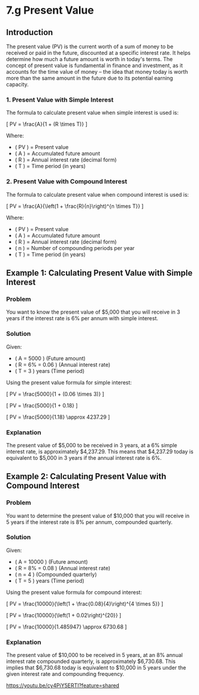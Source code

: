 # 7.g Present Value

## Introduction

The present value (PV) is the current worth of a sum of money to be received or paid in the future, discounted at a specific interest rate. It helps determine how much a future amount is worth in today's terms. The concept of present value is fundamental in finance and investment, as it accounts for the time value of money – the idea that money today is worth more than the same amount in the future due to its potential earning capacity.

### 1. Present Value with Simple Interest

The formula to calculate present value when simple interest is used is:

\[
PV = \frac{A}{1 + (R \times T)}
\]

Where:
- \( PV \) = Present value
- \( A \) = Accumulated future amount
- \( R \) = Annual interest rate (decimal form)
- \( T \) = Time period (in years)

### 2. Present Value with Compound Interest

The formula to calculate present value when compound interest is used is:

\[
PV = \frac{A}{\left(1 + \frac{R}{n}\right)^{n \times T}}
\]

Where:
- \( PV \) = Present value
- \( A \) = Accumulated future amount
- \( R \) = Annual interest rate (decimal form)
- \( n \) = Number of compounding periods per year
- \( T \) = Time period (in years)

## Example 1: Calculating Present Value with Simple Interest

### Problem
You want to know the present value of $5,000 that you will receive in 3 years if the interest rate is 6% per annum with simple interest.

### Solution
Given:
- \( A = 5000 \) (Future amount)
- \( R = 6\% = 0.06 \) (Annual interest rate)
- \( T = 3 \) years (Time period)

Using the present value formula for simple interest:

\[
PV = \frac{5000}{1 + (0.06 \times 3)}
\]

\[
PV = \frac{5000}{1 + 0.18}
\]

\[
PV = \frac{5000}{1.18} \approx 4237.29
\]

### Explanation
The present value of $5,000 to be received in 3 years, at a 6% simple interest rate, is approximately $4,237.29. This means that $4,237.29 today is equivalent to $5,000 in 3 years if the annual interest rate is 6%.

## Example 2: Calculating Present Value with Compound Interest

### Problem
You want to determine the present value of $10,000 that you will receive in 5 years if the interest rate is 8% per annum, compounded quarterly.

### Solution
Given:
- \( A = 10000 \) (Future amount)
- \( R = 8\% = 0.08 \) (Annual interest rate)
- \( n = 4 \) (Compounded quarterly)
- \( T = 5 \) years (Time period)

Using the present value formula for compound interest:

\[
PV = \frac{10000}{\left(1 + \frac{0.08}{4}\right)^{4 \times 5}}
\]

\[
PV = \frac{10000}{\left(1 + 0.02\right)^{20}}
\]

\[
PV = \frac{10000}{1.485947} \approx 6730.68
\]

### Explanation
The present value of $10,000 to be received in 5 years, at an 8% annual interest rate compounded quarterly, is approximately $6,730.68. This implies that $6,730.68 today is equivalent to $10,000 in 5 years under the given interest rate and compounding frequency.

https://youtu.be/cy4PiY5ERTI?feature=shared
